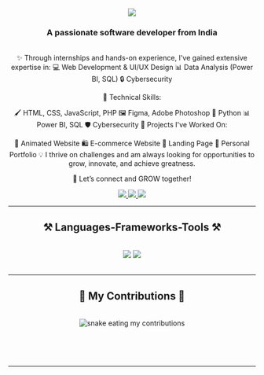 <h1 align="center">
    <img src="https://readme-typing-svg.herokuapp.com/?font=Righteous&size=35&center=true&vCenter=true&width=500&height=70&duration=4000&lines=Hi+There!+👋;+I'm+Joy+Patel!;" />
</h1>

<h3 align="center">A passionate software developer from India </h3>

<br/>

<div align="center">
 ✨ Through internships and hands-on experience, I've gained extensive expertise in:
💻 Web Development & UI/UX Design
📊 Data Analysis (Power BI, SQL)
🔒 Cybersecurity

🎨 Technical Skills:

🖌️ HTML, CSS, JavaScript, PHP
🖼️ Figma, Adobe Photoshop
🐍 Python
📊 Power BI, SQL
🛡️ Cybersecurity
🌟 Projects I've Worked On:

🎥 Animated Website
🛍️ E-commerce Website
🚀 Landing Page
💼 Personal Portfolio
💡 I thrive on challenges and am always looking for opportunities to grow, innovate, and achieve greatness.

📩 Let’s connect and GROW together!
 </div>
 
<div align="center"> 
  <a href="mailto:joypatel201101@gmail.com">
    <img src="https://img.shields.io/badge/Gmail-333333?style=for-the-badge&logo=gmail&logoColor=red" />
  </a>
  <a href="https://www.linkedin.com/in/joypatel12" target="_blank">
    <img src="https://img.shields.io/badge/LinkedIn-0077B5?style=for-the-badge&logo=linkedin&logoColor=white" target="_blank" />
  </a>
  <a href="https://joy-1.vercel.app" target="_blank">
     <img src="https://img.shields.io/badge/Portfolio-FF5722?style=for-the-badge&logo=todoist&logoColor=white" target="_blank" /> <!-- sqlite, safari, google-chrome are other good icon options -->
  </a>
</div>

 <hr/>
 
<h2 align="center">⚒️ Languages-Frameworks-Tools ⚒️</h2>
<br/>
<div align="center">
    <img src="https://skillicons.dev/icons?i=react,bootstrap,mui,html,css,vscode,github,figma,tailwind,git,r" />
    <img src="https://skillicons.dev/icons?i=nodejs,python,javascript,typescript,express,firebase,mongodb,c,java,nextjs,mysql,flask" /><br>
</div>

<br/>
<hr/>

<div align="center">
  <h2>🐍 My Contributions 🐍</h2>
  <br>
  <img alt="snake eating my contributions" src="https://raw.githubusercontent.com/Sutil/Sutil/2b2fad3bf54522bb30c8c170591fc68ff51b69e6/github-contribution-grid-snake2.svg" />
  
  <br/><br/><br/>
</div>

<hr/>


